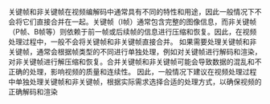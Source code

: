 
关键帧和非关键帧在视频编解码中通常具有不同的特性和用途，因此一般情况下不会将它们直接合并在一起。关键帧（I帧）通常包含完整的图像信息，而非关键帧（P帧、B帧等）则依赖于前一帧或后续帧的信息进行压缩和恢复。因此，在视频处理过程中，一般不会将关键帧和非关键帧直接合并。
如果需要处理关键帧和非关键帧，通常会根据帧类型的不同进行单独处理，例如对关键帧进行解码和渲染，对非关键帧进行解压缩和恢复。合并关键帧和非关键帧可能会导致数据的混乱和不正确的处理，影响视频的质量和连续性。
因此，一般情况下建议在视频处理过程中单独处理关键帧和非关键帧，根据实际需求选择合适的处理方式，以确保视频的正确解码和渲染